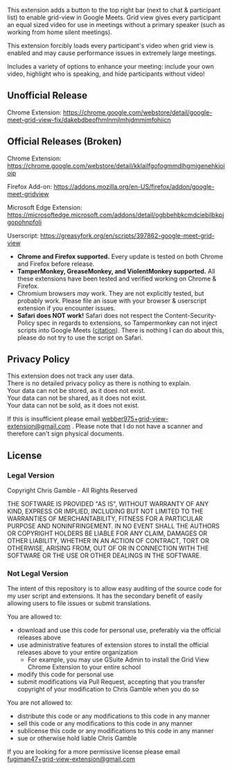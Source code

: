 This extension adds a button to the top right bar (next to chat & participant list) to enable grid-view in Google Meets. Grid view gives every participant an equal sized video for use in meetings without a primary speaker (such as working from home silent meetings).

This extension forcibly loads every participant's video when grid view is enabled and may cause performance issues in extremely large meetings.

Includes a variety of options to enhance your meeting: include your own video, highlight who is speaking, and hide participants without video!

## Unofficial Release
Chrome Extension: https://chrome.google.com/webstore/detail/google-meet-grid-view-fix/dakebdbeofhmlnmjlmhjdmmjmfohiicn

## Official Releases (Broken)

Chrome Extension: https://chrome.google.com/webstore/detail/kklailfgofogmmdlhgmjgenehkjoioip

Firefox Add-on: https://addons.mozilla.org/en-US/firefox/addon/google-meet-gridview

Microsoft Edge Extension: https://microsoftedge.microsoft.com/addons/detail/ogbbehbkcmdciebilbkpjgopohnpfolj

Userscript: https://greasyfork.org/en/scripts/397862-google-meet-grid-view
 - **Chrome and Firefox supported.** Every update is tested on both Chrome and Firefox before release.
 - **TamperMonkey, GreaseMonkey, and ViolentMonkey supported.** All these extensions have been tested and verified working on Chrome & Firefox.
 - Chromium browsers *may* work. They are not explicitly tested, but probably work. Please file an issue with your browser & userscript extension if you encounter issues.
 - **Safari does NOT work!** Safari does not respect the Content-Security-Policy spec in regards to extensions, so Tampermonkey can not inject scripts into Google Meets ([citation](https://github.com/Tampermonkey/tampermonkey/issues/296#issuecomment-222356524)). There is nothing I can do about this, please do not try to use the script on Safari.

## Privacy Policy

This extension does not track any user data.  
There is no detailed privacy policy as there is nothing to explain.  
Your data can not be stored, as it does not exist.   
Your data can not be shared, as it does not exist.   
Your data can not be sold, as it does not exist.  

If this is insufficient please email webber975+grid-view-extension@gmail.com . Please note that I do not have a scanner and therefore can't sign physical documents.

## License

### Legal Version

Copyright Chris Gamble - All Rights Reserved

THE SOFTWARE IS PROVIDED "AS IS", WITHOUT WARRANTY OF ANY KIND, EXPRESS OR IMPLIED, INCLUDING BUT NOT LIMITED TO THE WARRANTIES OF MERCHANTABILITY, FITNESS FOR A PARTICULAR PURPOSE AND NONINFRINGEMENT. IN NO EVENT SHALL THE AUTHORS OR COPYRIGHT HOLDERS BE LIABLE FOR ANY CLAIM, DAMAGES OR OTHER LIABILITY, WHETHER IN AN ACTION OF CONTRACT, TORT OR OTHERWISE, ARISING FROM, OUT OF OR IN CONNECTION WITH THE SOFTWARE OR THE USE OR OTHER DEALINGS IN THE SOFTWARE.

### Not Legal Version

The intent of this repository is to allow easy auditing of the source code for my user script and extensions. It has the secondary benefit of easily allowing users to file issues or submit translations.

You are allowed to:
 - download and use this code for personal use, preferably via the official releases above
 - use administrative features of extension stores to install the official releases above to your entire organization
   - For example, you may use GSuite Admin to install the Grid View Chrome Extension to your entire school
 - modify this code for personal use
 - submit modifications via Pull Request, accepting that you transfer copyright of your modification to Chris Gamble when you do so

You are not allowed to:
 - distribute this code or any modifications to this code in any manner
 - sell this code or any modifications to this code in any manner
 - sublicense this code or any modifications to this code in any manner
 - sue or otherwise hold liable Chris Gamble

If you are looking for a more permissive license please email fugiman47+grid-view-extension@gmail.com
